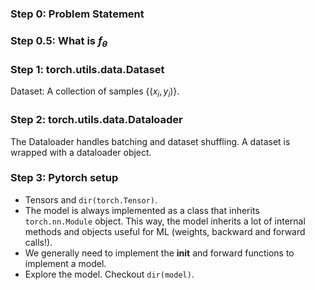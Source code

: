 ### Step 0: Problem Statement

### Step 0.5: What is $f_\theta$

### Step 1: torch.utils.data.Dataset

Dataset: A collection of samples $\{(x_i, y_i)\}$.

### Step 2: torch.utils.data.Dataloader

The Dataloader handles batching and dataset shuffling. A dataset is wrapped with a dataloader object.

### Step 3: Pytorch setup

- Tensors and `dir(torch.Tensor)`.
- The model is always implemented as a class that inherits `torch.nn.Module` object. This way, the model inherits a lot of internal methods and objects useful for ML (weights, backward and forward calls!).
- We generally need to implement the __init__ and forward functions to implement a model.
- Explore the model. Checkout `dir(model)`.